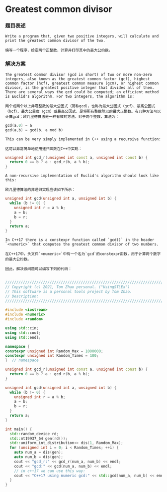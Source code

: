 # Greatest common divisor

### 题目表述

    Write a program that, given two positive integers, will calculate and print the greatest common divisor of the two.

    编写一个程序，给定两个正整数，计算并打印其中的最大公约数。

### 解决方案

    The greatest common divisor (gcd in short) of two or more non-zero integers, also known as the greatest common factor (gcf), highest common factor (hcf), greatest common measure (gcm), or highest common divisor, is the greatest positive integer that divides all of them. There are several ways the gcd could be computed; an efficient method is Euclid's algorithm. For two integers, the algorithm is:

    两个或两个以上非零整数的最大公因式（简称gcd），也称为最大公因式（gcf）、最高公因式（hcf）、最大公量度（gcm）或最高公因式，是将所有整数除以的最大正整数。有几种方法可以计算gcd；欧几里德算法是一种有效的方法。对于两个整数，算法为：

```cpp
gcd(a,0) = a
gcd(a,b) = gcd(b, a mod b)
```

    This can be very simply implemented in C++ using a recursive function:

    这可以非常简单地使用递归函数在C++中实现：

```cpp
unsigned int gcd_r(unsigned int const a, unsigned int const b) {
  return 0 == b ? a : gcd_r(b, a % b);
}
```

    A non-recursive implementation of Euclid's algorithm should look like this:

    欧几里德算法的非递归实现应该如下所示：

```cpp
unsigned int gcd(unsigned int a, unsigned int b) {
  while (b != 0) {
    unsigned int r = a % b;
    a = b;
    b = r;
  }
  return a;
}
```

    In C++17 there is a constexpr function called `gcd()` in the header `<numeric>` that computes the greatest common divisor of two numbers.

    在C++17中，头文件`<numeric>`中有一个名为`gcd`的constexpr函数，用于计算两个数字的最大公约数。

    因此，解决该问题可以编写下列的代码：

```cpp
  
///////////////////////////////////////////////////////////////////////////////////////////
// Copyright (c) 2021, Tom Zhao personal. ("UsingSTLEx")
// This software is a personal tools project by Tom Zhao.
// Description:
///////////////////////////////////////////////////////////////////////////////////////////

#include <iostream>
#include <numeric>
#include <random>

using std::cin;
using std::cout;
using std::endl;

namespace {
constexpr unsigned int Random_Max = 1000000;
constexpr unsigned int Random_Times = 100;
}  // namespace

unsigned int gcd_r(unsigned int const a, unsigned int const b) {
  return 0 == b ? a : gcd_r(b, a % b);
}

unsigned int gcd(unsigned int a, unsigned int b) {
  while (b != 0) {
    unsigned int r = a % b;
    a = b;
    b = r;
  }
  return a;
}

int main() {
  std::random_device rd;
  std::mt19937_64 gen(rd());
  std::uniform_int_distribution<> dis(1, Random_Max);
  for (unsigned int i = 0; i < Random_Times; ++i) {
    auto num_a = dis(gen);
    auto num_b = dis(gen);
    cout << "gcd_r:" << gcd_r(num_a, num_b) << endl;
    cout << "gcd:" << gcd(num_a, num_b) << endl;
    // in c++17 we can use this way:
    cout << "C++17 using numeric gcd:" << std::gcd(num_a, num_b) << endl;
  }
}


```
